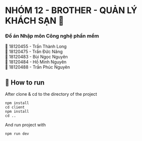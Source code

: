 # NHÓM 12 - BROTHER - QUẢN LÝ KHÁCH SẠN :hotel:
### Đồ án Nhập môn Công nghệ phần mềm

:boy: 18120455 - Trần Thành Long\
:boy: 18120475 - Trần Đức Năng\
:boy: 18120483 - Bùi Ngọc Nguyên\
:boy: 18120484 - Hồ Minh Nguyên\
:boy: 18120488 - Trần Phúc Nguyên

## :wrench: How to run
After clone & cd to the directory of the project
```
npm install
cd client
npm install
cd ..
```
And run project with
```
npm run dev
```
